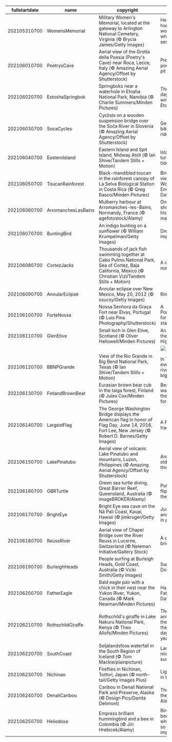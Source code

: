|fullstartdate|name|copyright|title|image|
|--|--|--|--|--|
202105310700|WomensMemorial|Military Women's Memorial, located at the gateway to Arlington National Cemetery, Virginia (© Brycia James/Getty Images)|Here we honor the women who've served|![](/en-US/2021/06/202105310700WomensMemorial.jpg)|
202106010700|PoetrysCave|Aerial view of the Grotta della Poesia (Poetry's Cave) near Roca, Lecce, Italy (© Amazing Aerial Agency/Offset by Shutterstock)|Pretty poetic for a pit|![](/en-US/2021/06/202106010700PoetrysCave.jpg)|
202106020700|EstoshaSpringbok|Springboks near a waterhole in Etosha National Park, Namibia (© Charlie Summers/Minden Pictures)|The dry days of winter in Etosha|![](/en-US/2021/06/202106020700EstoshaSpringbok.jpg)|
202106030700|SocaCycles|Cyclists on a wooden suspension bridge over the Soča River in Slovenia (© Amazing Aerial Agency/Offset by Shutterstock)|Get on your bike and ride|![](/en-US/2021/06/202106030700SocaCycles.jpg)|
202106040700|EasternIsland|Eastern Island and Spit Island, Midway Atoll (© Ian Shive/Tandem Stills + Motion)|Islands that turned the tide|![](/en-US/2021/06/202106040700EasternIsland.jpg)|
202106050700|ToucanRainforest|Black-mandibled toucan in the rainforest canopy of La Selva Biological Station in Costa Rica (© Greg Basco/Minden Pictures)|Bird's-eye view on World Environment Day|![](/en-US/2021/06/202106050700ToucanRainforest.jpg)|
202106060700|ArromanchesLesBains|Mulberry harbour at Arromanches-les-Bains, Normandy, France (© agefotostock/Alamy)|On this shore, history was made|![](/en-US/2021/06/202106060700ArromanchesLesBains.jpg)|
202106070700|BuntingBird|An indigo bunting on a sunflower (© William Krumpelman/Getty Images)|Dressed to impress|![](/en-US/2021/06/202106070700BuntingBird.jpg)|
202106080700|CortezJacks|Thousands of jack fish swimming together at Cabo Pulmo National Park, Sea of Cortez, Baja California, Mexico (© Christian Vizl/Tandem Stills + Motion)|A day for our oceans|![](/en-US/2021/06/202106080700CortezJacks.jpg)|
202106090700|AnnularEclipse|Annular eclipse over New Mexico, May 20, 2012 (© ssucsy/Getty Images)|Ring of fire|![](/en-US/2021/06/202106090700AnnularEclipse.jpg)|
202106100700|ForteNossa|Nossa Senhora da Graça Fort near Elvas, Portugal (© Luis Pina Photography/Shutterstock)|A Portuguese fort takes a star turn|![](/en-US/2021/06/202106100700ForteNossa.jpg)|
202106110700|GlenEtive|Small loch in Glen Etive, Scotland (© Oliver Hellowell/Minden Pictures)|An island in the Highlands|![](/en-US/2021/06/202106110700GlenEtive.jpg)|
||||![](/en-US/2021/06/.jpg)|
202106120700|BBNPGrande|View of the Rio Grande in Big Bend National Park, Texas (© Ian Shive/Tandem Stills + Motion)|In Texas, even the riverbend is big|![](/en-US/2021/06/202106120700BBNPGrande.jpg)|
202106130700|FinlandBrownBear|Eurasian brown bear cub in the taiga forest, Finland (© Jules Cox/Minden Pictures)|Bear watching in the Finnish forest|![](/en-US/2021/06/202106130700FinlandBrownBear.jpg)|
202106140700|LargestFlag|The George Washington Bridge displays the American flag in honor of Flag Day, June 14, 2016, Fort Lee, New Jersey (© Robert D. Barnes/Getty Images)|A Flag Day tradition|![](/en-US/2021/06/202106140700LargestFlag.jpg)|
202106150700|LakePinatubo|Aerial view of volcanic Lake Pinatubo and mountains, Luzon, Philippines (© Amazing Aerial Agency/Offset by Shutterstock)|Are you older than this lake?|![](/en-US/2021/06/202106150700LakePinatubo.jpg)|
202106160700|GBRTurtle|Green sea turtle diving, Great Barrier Reef, Queensland, Australia (© imageBROKER/Alamy)|Put your flippers in the air…|![](/en-US/2021/06/202106160700GBRTurtle.jpg)|
202106170700|BrightEye|Bright Eye sea cave on the Nā Pali Coast, Kauai, Hawaii (© jimkruger/Getty Images)|Just another day in paradise|![](/en-US/2021/06/202106170700BrightEye.jpg)|
202106180700|ReussRiver|Aerial view of Chapel Bridge over the River Reuss in Lucerne, Switzerland (© Neleman Initiative/Gallery Stock)|A city of bridges|![](/en-US/2021/06/202106180700ReussRiver.jpg)|
202106190700|BurleighHeads|People surfing at Burleigh Heads, Gold Coast, Australia (© Vicki Smith/Getty Images)|Surf's up—Down Under|![](/en-US/2021/06/202106190700BurleighHeads.jpg)|
202106200700|FatherEagle|Bald eagle pair with a chick in their nest near the Yukon River, Yukon, Canada (© Mark Newman/Minden Pictures)|Happy Father's Day|![](/en-US/2021/06/202106200700FatherEagle.jpg)|
202106210700|RothschildGiraffe|Rothschild's giraffe in Lake Nakuru National Park, Kenya (© Theo Allofs/Minden Pictures)|The tallest animal in the world on the longest day of the year|![](/en-US/2021/06/202106210700RothschildGiraffe.jpg)|
202106220700|SouthCoast|Seljalandsfoss waterfall in the South Region of Iceland (© Tom Mackie/plainpicture)|Land of the midnight sun|![](/en-US/2021/06/202106220700SouthCoast.jpg)|
202106230700|Nichinan|Fireflies in Nichinan, Tottori, Japan (© north-tail/Getty Images Plus)|Light show in the forest|![](/en-US/2021/06/202106230700Nichinan.jpg)|
202106240700|DenaliCaribou|Caribou in Denali National Park and Preserve, Alaska (© Design Pics/Danita Delimont)|The call of the wild in Alaska|![](/en-US/2021/06/202106240700DenaliCaribou.jpg)|
202106250700|Heliodoxa|Empress brilliant hummingbird and a bee in Colombia (© Jiri Hrebicek/Alamy)|Birds and bees, and why they're so important|![](/en-US/2021/06/202106250700Heliodoxa.jpg)|
